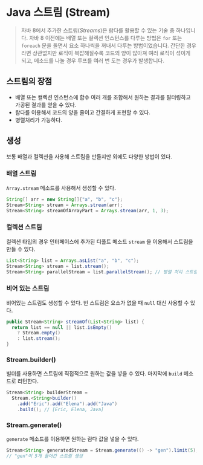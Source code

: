 # Java 스트림 (Stream)

> 자바 8에서 추가한 스트림(*Streams*)은 람다를 활용할 수 있는 기술 중 하나입니다. 자바 8 이전에는 배열 또는 컬렉션 인스턴스를 다루는 방법은 `for` 또는 `foreach` 문을 돌면서 요소 하나씩을 꺼내서 다루는 방법이었습니다. 간단한 경우라면 상관없지만 로직이 복잡해질수록 코드의 양이 많아져 여러 로직이 섞이게 되고, 메소드를 나눌 경우 루프를 여러 번 도는 경우가 발생합니다.



## 스트림의 장점

* 배열 또는 컬렉션 인스턴스에 함수 여러 개를 조합해서 원하는 결과를 필터링하고 가공된  결과를 얻을 수 있다.
* 람다를 이용해서 코드의 양을 줄이고 간결하게 표현할 수 있다.
* 병렬처리가 가능하다.



## 생성

보통 배열과 컬렉션을 사용해 스트림을 만들지만 외에도 다양한 방법이 있다.



### 배열 스트림

`Array.stream` 메소드를 사용해서 생성할 수 있다.

```java
String[] arr = new String[]{"a", "b", "c"};
Stream<String> stream = Arrays.stream(arr);
Stream<String> streamOfArrayPart = Arrays.stream(arr, 1, 3);
```



### 컬렉션 스트림

컬렉션 타입의 경우 인터페이스에 추가된 디폴트 메소드 `stream` 을 이용해서 스트림을 만들 수 있다.

```java
List<String> list = Arrays.asList("a", "b", "c");
Stream<String> stream = list.stream();
Stream<String> parallelStream = list.parallelStream(); // 병렬 처리 스트림
```



### 비어 있는 스트림

비어있는 스트림도 생성할 수 있다. 빈 스트림은 요소가 없을 때 `null` 대신 사용할 수 있다.

```java
public Stream<String> streamOf(List<String> list) {
  return list == null || list.isEmpty() 
    ? Stream.empty() 
    : list.stream();
}
```



### Stream.builder()

빌더를 사용하면 스트림에 직접적으로 원하는 값을 넣을 수 있다. 마지막에 `build` 메소드로 리턴한다.

```java
Stream<String> builderStream = 
  Stream.<String>builder()
    .add("Eric").add("Elena").add("Java")
    .build(); // [Eric, Elena, Java]
```



### Stream.generate()

`generate` 메소드를 이용하면 원하는 람다 값을 넣을 수 있다.

```java
Stream<String> generatedStream = Stream.generate(() -> "gen").limit(5);
// "gen"이 5개 들어간 스트림 생성
```

